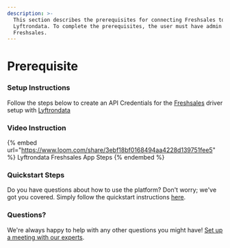 ```yaml
---
description: >-
  This section describes the prerequisites for connecting Freshsales to
  Lyftrondata. To complete the prerequisites, the user must have admin access to
  Freshsales.
---
```


# Prerequisite

<mark style="color:blue;"></mark>

### Setup Instructions

Follow the steps below to create an API Credentials for the [Freshsales](https://www.lyftrondata.com/integration/sales-analytics/freshsales/) driver setup with [Lyftrondata](https://www.lyftrondata.com)

### Video Instruction

{% embed url="https://www.loom.com/share/3ebf18bf0168494aa4228d139751fee5" %}
Lyftrondata Freshsales App Steps
{% endembed %}

### Quickstart Steps

Do you have questions about how to use the platform? Don't worry; we've got you covered. Simply follow the quickstart instructions [here](README.md).

### Questions? <a href="#questions" id="questions"></a>

We're always happy to help with any other questions you might have! [Set up a meeting with our experts](https://www.lyftrondata.com/book-a-meeting/).

